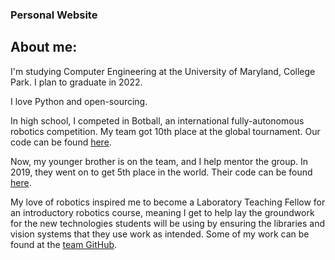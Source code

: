 ### Personal Website

## About me:

I'm studying Computer Engineering at the University of Maryland, College Park.
I plan to graduate in 2022.

I love Python and open-sourcing.

In high school, I competed in Botball, an international fully-autonomous
robotics competition. My team got 10th place at the global tournament. Our
code can be found [here](https://github.com/rockvillerobotics/Incredibots2018).

Now, my younger brother is on the team, and I help mentor the group. In 2019,
they went on to get 5th place in the world. Their code can be found
[here](https://github.com/rockvillerobotics/Incredibots2019).

My love of robotics inspired me to become a Laboratory Teaching Fellow for an
introductory robotics course, meaning I get to help lay the groundwork for the
new technologies students will be using by ensuring the libraries and vision
systems that they use work as intended. Some of my work can be found at the
[team GitHub](https://github.com/umdenes100).
